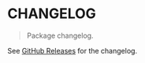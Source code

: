 # CHANGELOG

> Package changelog.

See [GitHub Releases](https://github.com/stdlib-js/stats-base-dists-levy-logpdf/releases) for the changelog.